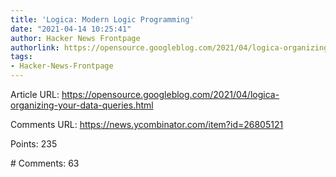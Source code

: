 ```yaml
---
title: 'Logica: Modern Logic Programming'
date: "2021-04-14 10:25:41"
author: Hacker News Frontpage
authorlink: https://opensource.googleblog.com/2021/04/logica-organizing-your-data-queries.html
tags:
- Hacker-News-Frontpage
---
```


<p>Article URL: <a href="https://opensource.googleblog.com/2021/04/logica-organizing-your-data-queries.html">https://opensource.googleblog.com/2021/04/logica-organizing-your-data-queries.html</a></p>
<p>Comments URL: <a href="https://news.ycombinator.com/item?id=26805121">https://news.ycombinator.com/item?id=26805121</a></p>
<p>Points: 235</p>
<p># Comments: 63</p>
